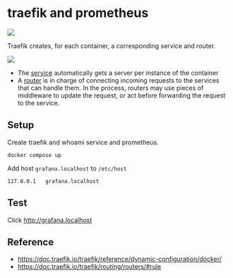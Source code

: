 # traefik and prometheus 

![](https://doc.traefik.io/traefik/assets/img/quickstart-diagram.png)

Traefik creates, for each container, a corresponding service and router.

![](https://doc.traefik.io/traefik/assets/img/routers.png)

- The [service](https://doc.traefik.io/traefik/routing/services/) automatically gets a server per instance of the container
- A [router](https://doc.traefik.io/traefik/routing/routers/) is in charge of connecting incoming requests to the services that can handle them. In the process, routers may use pieces of middleware to update the request, or act before forwarding the request to the service.


## Setup


Create  traefik and whoami service and prometheus.

```
docker compose up
```

Add host `grafana.localhost` to `/etc/host`

```
127.0.0.1   grafana.localhost 
```

## Test

Click http://grafana.localhost


## Reference

- https://doc.traefik.io/traefik/reference/dynamic-configuration/docker/
- https://doc.traefik.io/traefik/routing/routers/#rule
